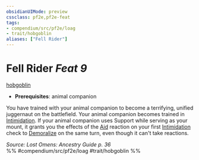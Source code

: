 ```yaml
---
obsidianUIMode: preview
cssclass: pf2e,pf2e-feat
tags:
- compendium/src/pf2e/loag
- trait/hobgoblin
aliases: ["Fell Rider"]
---
```

# Fell Rider  *Feat 9*  
[hobgoblin](/rules/traits/hobgoblin-locg.md)  

- **Prerequisites**: animal companion

You have trained with your animal companion to become a terrifying, unified juggernaut on the battlefield. Your animal companion becomes trained in [Intimidation](/compendium/skills.md#Intimidation). If your animal companion uses Support while serving as your mount, it grants you the effects of the [Aid](/rules/actions/aid.md) reaction on your first [Intimidation](/compendium/skills.md#Intimidation) check to [Demoralize](/rules/actions/demoralize.md) on the same turn, even though it can't take reactions.

*Source: Lost Omens: Ancestry Guide p. 36*  
%% #compendium/src/pf2e/loag #trait/hobgoblin %%